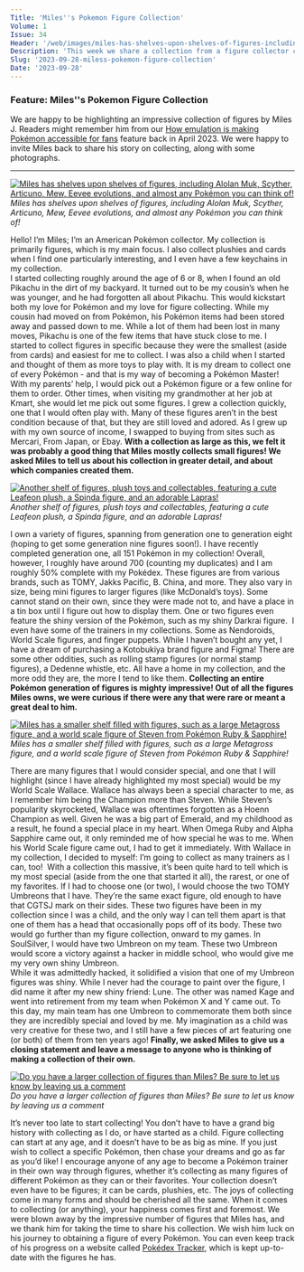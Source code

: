 ```yaml
---
Title: 'Miles''s Pokemon Figure Collection'
Volume: 1
Issue: 34
Header: '/web/images/miles-has-shelves-upon-shelves-of-figures-including-alolan-muk-scyther-articuno-mew-eevee-evolutions.jpeg'
Description: 'This week we share a collection from a figure collector called Miles, the latest Pokémon news, and more from the Johto Times mailbag!'
Slug: '2023-09-28-miless-pokemon-figure-collection'
Date: '2023-09-28'
---
```

### Feature: Miles''s Pokemon Figure Collection
We are happy to be highlighting an impressive collection of figures by Miles J. Readers might remember him from our [How emulation is making Pokémon accessible for fans](https://johto.substack.com/p/how-emulation-is-making-pokemon-accessible) feature back in April 2023. We were happy to invite Miles back to share his story on collecting, along with some photographs.
* * *

[![Miles has shelves upon shelves of figures, including Alolan Muk, Scyther, Articuno, Mew, Eevee evolutions, and almost any Pokémon you can think of!](/web/images/miles-has-shelves-upon-shelves-of-figures-including-alolan-muk-scyther-articuno-mew-eevee-evolutions.jpeg)](/web/images/miles-has-shelves-upon-shelves-of-figures-including-alolan-muk-scyther-articuno-mew-eevee-evolutions.jpeg)*Miles has shelves upon shelves of figures, including Alolan Muk, Scyther, Articuno, Mew, Eevee evolutions, and almost any Pokémon you can think of!*

Hello! I’m Miles; I’m an American Pokémon collector. My collection is primarily figures, which is my main focus. I also collect plushies and cards when I find one particularly interesting, and I even have a few keychains in my collection.  
I started collecting roughly around the age of 6 or 8, when I found an old Pikachu in the dirt of my backyard. It turned out to be my cousin’s when he was younger, and he had forgotten all about Pikachu. This would kickstart both my love for Pokémon and my love for figure collecting. While my cousin had moved on from Pokémon, his Pokémon items had been stored away and passed down to me. While a lot of them had been lost in many moves, Pikachu is one of the few items that have stuck close to me.
I started to collect figures in specific because they were the smallest (aside from cards) and easiest for me to collect. I was also a child when I started and thought of them as more toys to play with. It is my dream to collect one of every Pokémon - and that is my way of becoming a Pokémon Master! With my parents’ help, I would pick out a Pokémon figure or a few online for them to order. Other times, when visiting my grandmother at her job at Kmart, she would let me pick out some figures. I grew a collection quickly, one that I would often play with. Many of these figures aren’t in the best condition because of that, but they are still loved and adored. As I grew up with my own source of income, I swapped to buying from sites such as Mercari, From Japan, or Ebay.
**With a collection as large as this, we felt it was probably a good thing that Miles mostly collects small figures! We asked Miles to tell us about his collection in greater detail, and about which companies created them.**

[![Another shelf of figures, plush toys and collectables, featuring a cute Leafeon plush, a Spinda figure, and an adorable Lapras!](/web/images/another-shelf-of-figures-plush-toys-and-collectables-featuring-a-cute-leafeon-plush-a-spinda-figure-.jpeg)](/web/images/another-shelf-of-figures-plush-toys-and-collectables-featuring-a-cute-leafeon-plush-a-spinda-figure-.jpeg)*Another shelf of figures, plush toys and collectables, featuring a cute Leafeon plush, a Spinda figure, and an adorable Lapras!*

I own a variety of figures, spanning from generation one to generation eight (hoping to get some generation nine figures soon!). I have recently completed generation one, all 151 Pokémon in my collection! Overall, however, I roughly have around 700 (counting my duplicates) and I am roughly 50% complete with my Pokédex. These figures are from various brands, such as TOMY, Jakks Pacific, B. China, and more. They also vary in size, being mini figures to larger figures (like McDonald’s toys). Some cannot stand on their own, since they were made not to, and have a place in a tin box until I figure out how to display them. One or two figures even feature the shiny version of the Pokémon, such as my shiny Darkrai figure. 
I even have some of the trainers in my collections. Some as Nendoroids, World Scale figures, and finger puppets. While I haven’t bought any yet, I have a dream of purchasing a Kotobukiya brand figure and Figma! There are some other oddities, such as rolling stamp figures (or normal stamp figures), a Dedenne whistle, etc. All have a home in my collection, and the more odd they are, the more I tend to like them.
**Collecting an entire Pokémon generation of figures is mighty impressive! Out of all the figures Miles owns, we were curious if there were any that were rare or meant a great deal to him.**

[![Miles has a smaller shelf filled with figures, such as a large Metagross figure, and a world scale figure of Steven from Pokémon Ruby & Sapphire!](/web/images/miles-has-a-smaller-shelf-filled-with-figures-such-as-a-large-metagross-figure-and-a-world-scale-fig.jpeg)](/web/images/miles-has-a-smaller-shelf-filled-with-figures-such-as-a-large-metagross-figure-and-a-world-scale-fig.jpeg)*Miles has a smaller shelf filled with figures, such as a large Metagross figure, and a world scale figure of Steven from Pokémon Ruby & Sapphire!*

There are many figures that I would consider special, and one that I will highlight (since I have already highlighted my most special) would be my World Scale Wallace. Wallace has always been a special character to me, as I remember him being the Champion more than Steven. While Steven’s popularity skyrocketed, Wallace was oftentimes forgotten as a Hoenn Champion as well. Given he was a big part of Emerald, and my childhood as a result, he found a special place in my heart. When Omega Ruby and Alpha Sapphire came out, it only reminded me of how special he was to me. When his World Scale figure came out, I had to get it immediately. With Wallace in my collection, I decided to myself: I’m going to collect as many trainers as I can, too! 
With a collection this massive, it’s been quite hard to tell which is my most special (aside from the one that started it all), the rarest, or one of my favorites. If I had to choose one (or two), I would choose the two TOMY Umbreons that I have. They’re the same exact figure, old enough to have that CGTSJ mark on their sides. These two figures have been in my collection since I was a child, and the only way I can tell them apart is that one of them has a head that occasionally pops off of its body. These two would go further than my figure collection, onward to my games. In SoulSilver, I would have two Umbreon on my team. These two Umbreon would score a victory against a hacker in middle school, who would give me my very own shiny Umbreon.  
While it was admittedly hacked, it solidified a vision that one of my Umbreon figures was shiny. While I never had the courage to paint over the figure, I did name it after my new shiny friend: Lune. The other was named Kage and went into retirement from my team when Pokémon X and Y came out. To this day, my main team has one Umbreon to commemorate them both since they are incredibly special and loved by me. My imagination as a child was very creative for these two, and I still have a few pieces of art featuring one (or both) of them from ten years ago!
**Finally, we asked Miles to give us a closing statement and leave a message to anyone who is thinking of making a collection of their own.**

[![Do you have a larger collection of figures than Miles? Be sure to let us know by leaving us a comment](/web/images/do-you-have-a-larger-collection-of-figures-than-miles-be-sure-to-let-us-know-by-leaving-us-a-comment.jpeg)](/web/images/do-you-have-a-larger-collection-of-figures-than-miles-be-sure-to-let-us-know-by-leaving-us-a-comment.jpeg)*Do you have a larger collection of figures than Miles? Be sure to let us know by leaving us a comment*

It’s never too late to start collecting! You don’t have to have a grand big history with collecting as I do, or have started as a child. Figure collecting can start at any age, and it doesn’t have to be as big as mine. If you just wish to collect a specific Pokémon, then chase your dreams and go as far as you’d like! I encourage anyone of any age to become a Pokémon trainer in their own way through figures, whether it’s collecting as many figures of different Pokémon as they can or their favorites. Your collection doesn’t even have to be figures; it can be cards, plushies, etc. The joys of collecting come in many forms and should be cherished all the same. When it comes to collecting (or anything), your happiness comes first and foremost.
We were blown away by the impressive number of figures that Miles has, and we thank him for taking the time to share his collection. We wish him luck on his journey to obtaining a figure of every Pokémon. You can even keep track of his progress on a website called [Pokédex Tracker](https://pokedextracker.com/u/Hapsormi/figure-collection), which is kept up-to-date with the figures he has.